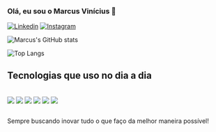 
### Olá, eu sou o Marcus Vinícius 👋

[![Linkedin](https://img.shields.io/badge/LinkedIn-0077B5?style=for-the-badge&logo=linkedin&logoColor=white)](https://www.linkedin.com/in/marcus-viniciuslima/)
[![Instagram](https://img.shields.io/badge/Instagram-E4405F?style=for-the-badge&logo=instagram&logoColor=white)](https://www.instagram.com/marcusvlld)

![Marcus's GitHub stats](https://github-readme-stats.vercel.app/api?username=marcusvlld&show_icons=true&theme=radical)

![Top Langs](https://github-readme-stats.vercel.app/api/top-langs/?username=marcusvlld&hide_progress=true)

## Tecnologias que uso no dia a dia

<div style="display: inline_block"><br/>
    <img align="center" att="html5" src="https://img.shields.io/badge/HTML5-E34F26?style=for-the-badge&logo=html5&logoColor=white">
    <img align="center" att="html5" src="https://img.shields.io/badge/CSS3-1572B6?style=for-the-badge&logo=css3&logoColor=white">
     <img align="center" att="html5" src="https://img.shields.io/badge/JavaScript-F7DF1E?style=for-the-badge&logo=javascript&logoColor=black">
    <img align="center" att="html5" src="https://img.shields.io/badge/Node.js-43853D?style=for-the-badge&logo=node.js&logoColor=white">
     <img align="center" att="html5" src="https://img.shields.io/badge/PHP-777BB4?style=for-the-badge&logo=php&logoColor=white">
      <img align="center" att="html5" src="https://img.shields.io/badge/React-20232A?style=for-the-badge&logo=react&logoColor=61DAFB">  
</div><br/>

Sempre buscando inovar tudo o que faço da melhor maneira possível!


